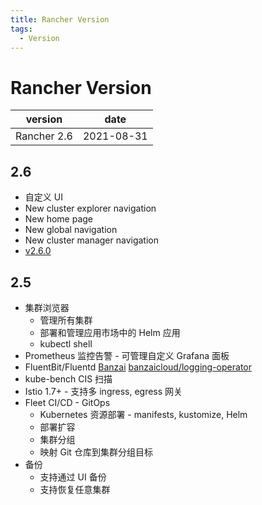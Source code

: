 ```yaml
---
title: Rancher Version
tags:
  - Version
---
```


# Rancher Version

| version     | date       |
| ----------- | ---------- |
| Rancher 2.6 | 2021-08-31 |

## 2.6

- 自定义 UI
- New cluster explorer navigation
- New home page
- New global navigation
- New cluster manager navigation
- [v2.6.0](https://github.com/rancher/rancher/releases/tag/v2.6.0)

## 2.5

- 集群浏览器
  - 管理所有集群
  - 部署和管理应用市场中的 Helm 应用
  - kubectl shell
- Prometheus 监控告警 - 可管理自定义 Grafana 面板
- FluentBit/Fluentd [Banzai](https://banzaicloud.com/docs/one-eye/logging-operator/) [banzaicloud/logging-operator](https://github.com/banzaicloud/logging-operator)
- kube-bench CIS 扫描
- Istio 1.7+ - 支持多 ingress, egress 网关
- Fleet CI/CD - GitOps
  - Kubernetes 资源部署 - manifests, kustomize, Helm
  - 部署扩容
  - 集群分组
  - 映射 Git 仓库到集群分组目标
- 备份
  - 支持通过 UI 备份
  - 支持恢复任意集群
